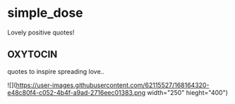 # simple_dose

Lovely positive quotes!

## OXYTOCIN

quotes to inspire spreading love..


![](https://user-images.githubusercontent.com/62115527/168164320-e48c80f4-c052-4b4f-a9ad-2716eec01383.png width="250" hieght="400")
